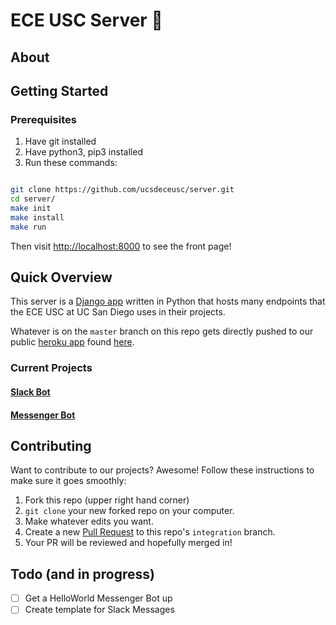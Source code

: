 # ECE USC Server :rocket:

## About

## Getting Started

### Prerequisites

1. Have git installed
2. Have python3, pip3 installed
3. Run these commands:

```bash

git clone https://github.com/ucsdeceusc/server.git
cd server/
make init
make install
make run
```

Then visit [http://localhost:8000](http://localhost:8000) to see the front page!

## Quick Overview

This server is a [Django app](https://www.djangoproject.com/) written in Python that hosts many endpoints that the ECE USC at UC San Diego uses in their projects.

Whatever is on the `master` branch on this repo gets directly pushed to our public [heroku app](https://www.heroku.com/what) found [here](http://eceusc.herokuapp.com/).

### Current Projects


#### [Slack Bot](slack/)

#### [Messenger Bot](messengerbot/)


## Contributing

Want to contribute to our projects? Awesome! Follow these instructions to make sure it goes smoothly:

1. Fork this repo (upper right hand corner)
2. `git clone` your new forked repo on your computer.
3. Make whatever edits you want.
4. Create a new [Pull Request](https://help.github.com/articles/creating-a-pull-request/) to this repo's `integration` branch.
5. Your PR will be reviewed and hopefully merged in! 

## Todo (and in progress)
- [ ] Get a HelloWorld Messenger Bot up
- [ ] Create template for Slack Messages
